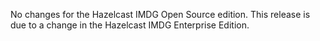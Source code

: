 No changes for the Hazelcast IMDG Open Source edition. This release is due to a change in the Hazelcast IMDG Enterprise Edition.